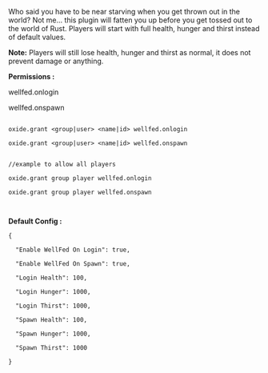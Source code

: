 Who said you have to be near starving when you get thrown out in the world? Not me... this plugin will fatten you up before you get tossed out to the world of Rust. Players will start with full health, hunger and thirst instead of default values.

**Note:** Players will still lose health, hunger and thirst as normal, it does not prevent damage or anything.

**Permissions :**

wellfed.onlogin

wellfed.onspawn


````

oxide.grant <group|user> <name|id> wellfed.onlogin

oxide.grant <group|user> <name|id> wellfed.onspawn


//example to allow all players

oxide.grant group player wellfed.onlogin

oxide.grant group player wellfed.onspawn

 
````


**Default Config :**

````
{

  "Enable WellFed On Login": true,

  "Enable WellFed On Spawn": true,

  "Login Health": 100,

  "Login Hunger": 1000,

  "Login Thirst": 1000,

  "Spawn Health": 100,

  "Spawn Hunger": 1000,

  "Spawn Thirst": 1000

}
````